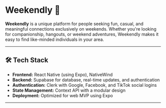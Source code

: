 # Weekendly 🎉

**Weekendly** is a unique platform for people seeking fun, casual, and meaningful connections exclusively on weekends. Whether you're looking for companionship, hangouts, or weekend adventures, Weekendly makes it easy to find like-minded individuals in your area.

---

## 🛠️ Tech Stack

- **Frontend:** React Native (using Expo), NativeWind
- **Backend:** Supabase for database, real-time updates, and authentication
- **Authentication:** Clerk with Google, Facebook, and TikTok social logins
- **State Management:** Context API with a modular design
- **Deployment:** Optimized for web MVP using Expo

---
